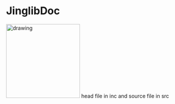 # JinglibDoc

<img src="/home/jing/Pictures/icon.png" alt="drawing" width="200"/>
head file in inc and source file in src